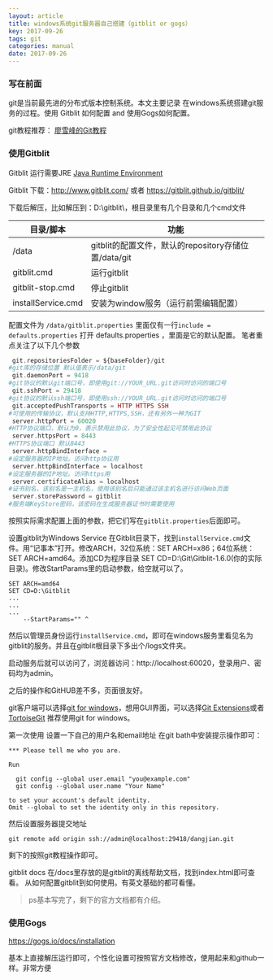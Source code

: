 ```yaml
---
layout: article
title: windows系统git服务器自己搭建（gitblit or gogs）
key: 2017-09-26
tags: git
categories: manual
date: 2017-09-26
---
```



### 写在前面
git是当前最先进的分布式版本控制系统。本文主要记录 在windows系统搭建git服务的过程。使用 Gitblit 如何配置 and 使用Gogs如何配置。

git教程推荐： [廖雪峰的Git教程](https://www.liaoxuefeng.com/wiki/0013739516305929606dd18361248578c67b8067c8c017b000)

### 使用Gitblit 
Gitblit 运行需要JRE [Java Runtime Environment](https://www.java.com/zh_CN/download/manual.jsp)

Gitblit 下载：http://www.gitblit.com/ 或者 https://gitblit.github.io/gitblit/

下载后解压，比如解压到：D:\gitblit\，根目录里有几个目录和几个cmd文件

<!--more-->

| 目录/脚本              | 功能                                      |
| ------------------ | --------------------------------------- |
| /data              | gitblit的配置文件，默认的repository存储位置/data/git |
| gitblit.cmd        | 运行gitblit                               |
| gitblit-stop.cmd   | 停止gitblit                               |
| installService.cmd | 安装为window服务（运行前需编辑配置）                   |
配置文件为 `/data/gitblit.properties`
里面仅有一行`include = defaults.properties`
打开 defaults.properties ，里面是它的默认配置。
笔者重点关注了以下几个参数
```php
 git.repositoriesFolder = ${baseFolder}/git	
#git库的存储位置 默认值表示/data/git
 git.daemonPort = 9418
#git协议的默认git端口号，即使用git://YOUR_URL.git访问时访问的端口号
 git.sshPort = 29418
#git协议的默认ssh端口号，即使用ssh://YOUR_URL.git访问时访问的端口号
 git.acceptedPushTransports = HTTP HTTPS SSH
#可使用的传输协议，默认支持HTTP,HTTPS,SSH，还有另外一种为GIT 
 server.httpPort = 60020
#HTTP协议端口，默认为0，表示禁用此协议，为了安全性起见可禁用此协议
 server.httpsPort = 8443
#HTTPS协议端口 默认8443
 server.httpBindInterface =
#设定服务器的IP地址。访问http协议用
 server.httpBindInterface = localhost
#设定服务器的IP地址。访问https用
 server.certificateAlias = localhost
#证书别名，该别名是一主机名，使用该别名后只能通过该主机名进行访问Web页面
 server.storePassword = gitblit
#服务端KeyStore密码，该密码在生成服务器证书时需要使用
```
按照实际需求配置上面的参数，把它们写在`gitblit.properties`后面即可。

设置gitblit为Windows Service
在Gitblit目录下，找到`installService.cmd`文件。用“记事本”打开。修改ARCH，32位系统：SET ARCH=x86；64位系统：SET ARCH=amd64。添加CD为程序目录 SET CD=D:\Git\Gitblit-1.6.0(你的实际目录)。修改StartParams里的启动参数，给空就可以了。
```
SET ARCH=amd64
SET CD=D:\Gitblit
...
...
...
	--StartParams="" ^
```
然后以管理员身份运行`installService.cmd`，即可在windows服务里看见名为 gitblit的服务。并且在gitblit根目录下多出个/logs文件夹。

启动服务后就可以访问了，浏览器访问：http://localhost:60020，登录用户、密码均为admin。

之后的操作和GitHUB差不多，页面很友好。

git客户端可以选择[git for windows](https://git-for-windows.github.io/)，想用GUI界面，可以选择[Git Extensions](http://gitextensions.github.io/)或者[TortoiseGit](https://tortoisegit.org/)
推荐使用git for windows。

第一次使用 设置一下自己的用户名和email地址
在git bath中安装提示操作即可：
```
*** Please tell me who you are.

Run

  git config --global user.email "you@example.com"
  git config --global user.name "Your Name"

to set your account's default identity.
Omit --global to set the identity only in this repository.
```
然后设置服务器提交地址
```
git remote add origin ssh://admin@localhost:29418/dangjian.git
```
剩下的按照git教程操作即可。

gitblit docs
在/docs里存放的是gitblit的离线帮助文档，找到index.html即可查看。
从如何配置gitblit到如何使用。有英文基础的都可看懂。
> ps基本写完了，剩下的官方文档都有介绍。

### 使用Gogs

https://gogs.io/docs/installation

基本上直接解压运行即可，个性化设置可按照官方文档修改，使用起来和github一样。非常方便

